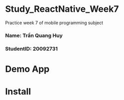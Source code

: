 # Study_ReactNative_Week7
Practice week 7 of mobile programming subject

<h3>Name: Trần Quang Huy</h3>
<h3>StudentID: 20092731</h3>

# Demo App



# Install


